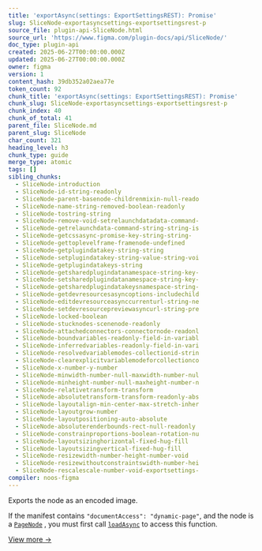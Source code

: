 ```yaml
---
title: 'exportAsync(settings: ExportSettingsREST): Promise'
slug: SliceNode-exportasyncsettings-exportsettingsrest-p
source_file: plugin-api-SliceNode.html
source_url: 'https://www.figma.com/plugin-docs/api/SliceNode/'
doc_type: plugin-api
created: 2025-06-27T00:00:00.000Z
updated: 2025-06-27T00:00:00.000Z
owner: figma
version: 1
content_hash: 39db352a02aea77e
token_count: 92
chunk_title: 'exportAsync(settings: ExportSettingsREST): Promise'
chunk_slug: SliceNode-exportasyncsettings-exportsettingsrest-p
chunk_index: 40
chunk_of_total: 41
parent_file: SliceNode.md
parent_slug: SliceNode
char_count: 321
heading_level: h3
chunk_type: guide
merge_type: atomic
tags: []
sibling_chunks:
  - SliceNode-introduction
  - SliceNode-id-string-readonly
  - SliceNode-parent-basenode-childrenmixin-null-reado
  - SliceNode-name-string-removed-boolean-readonly
  - SliceNode-tostring-string
  - SliceNode-remove-void-setrelaunchdatadata-command-
  - SliceNode-getrelaunchdata-command-string-string-is
  - SliceNode-getcssasync-promise-key-string-string-
  - SliceNode-gettoplevelframe-framenode-undefined
  - SliceNode-getplugindatakey-string-string
  - SliceNode-setplugindatakey-string-value-string-voi
  - SliceNode-getplugindatakeys-string
  - SliceNode-getsharedplugindatanamespace-string-key-
  - SliceNode-setsharedplugindatanamespace-string-key-
  - SliceNode-getsharedplugindatakeysnamespace-string-
  - SliceNode-getdevresourcesasyncoptions-includechild
  - SliceNode-editdevresourceasynccurrenturl-string-ne
  - SliceNode-setdevresourcepreviewasyncurl-string-pre
  - SliceNode-locked-boolean
  - SliceNode-stucknodes-scenenode-readonly
  - SliceNode-attachedconnectors-connectornode-readonl
  - SliceNode-boundvariables-readonly-field-in-variabl
  - SliceNode-inferredvariables-readonly-field-in-vari
  - SliceNode-resolvedvariablemodes-collectionid-strin
  - SliceNode-clearexplicitvariablemodeforcollectionco
  - SliceNode-x-number-y-number
  - SliceNode-minwidth-number-null-maxwidth-number-nul
  - SliceNode-minheight-number-null-maxheight-number-n
  - SliceNode-relativetransform-transform
  - SliceNode-absolutetransform-transform-readonly-abs
  - SliceNode-layoutalign-min-center-max-stretch-inher
  - SliceNode-layoutgrow-number
  - SliceNode-layoutpositioning-auto-absolute
  - SliceNode-absoluterenderbounds-rect-null-readonly
  - SliceNode-constrainproportions-boolean-rotation-nu
  - SliceNode-layoutsizinghorizontal-fixed-hug-fill
  - SliceNode-layoutsizingvertical-fixed-hug-fill
  - SliceNode-resizewidth-number-height-number-void
  - SliceNode-resizewithoutconstraintswidth-number-hei
  - SliceNode-rescalescale-number-void-exportsettings-
compiler: noos-figma
---
```


Exports the node as an encoded image.

If the manifest contains `"documentAccess": "dynamic-page"`, and the node is a [`PageNode`](/plugin-docs/api/PageNode/)
, you must first call [`loadAsync`](/plugin-docs/api/PageNode/#loadasync)
 to access this function.

[View more →](/plugin-docs/api/properties/nodes-exportasync/)
